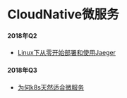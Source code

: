 # CloudNative微服务

#### 2018年Q2
- [Linux下从零开始部署和使用Jaeger](../2018/Q2/Linux下从零开始部署和使用Jaeger.md)

#### 2018年Q3
- [为何k8s天然适合微服务](../2018/Q3/为何k8s天然适合微服务.md)